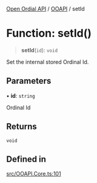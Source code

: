 [Open Ordial API](../../README.md) / [OOAPI](../README.md) / setId

# Function: setId()

> **setId**(`id`): `void`

Set the internal stored Ordinal Id.

## Parameters

• **id**: `string`

Ordinal Id

## Returns

`void`

## Defined in

[src/OOAPI.Core.ts:101](https://github.com/open-ordinal/open-ordinal-api/blob/727b99edb71d9e2feb76fbc2eae8d4b22e6a8312/src/OOAPI.Core.ts#L101)
